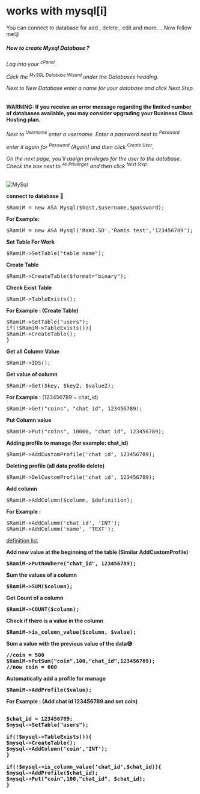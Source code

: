 # works with mysql[i]

You can connect to database for add , delete , edit and more.... Now follow me😜

<h5>How to create Mysql Database ? </h5>

<h6>Log into your <sup>cPanel</sup>.

Click the <sup>MySQL Database Wizard</sup> under the Databases heading.


Next to New Database enter a name for your database and click Next Step.

</h6>

<b>WARNING: If you receive an error message regarding the limited number of databases available, you may consider upgrading your Business Class Hosting plan.</b>

<h6>
Next to <sup>Username</sup> enter a username.
Enter a password next to <sup>Password</sup>

enter it again for <sup>Password</sup> (Again) and then click <sup>Create User</sup>.


On the next page, you'll assign privileges for the user to the database. Check the box next to <sup>All Privileges</sup> and then click <sup>Next Step</sup>
</h6>

<img src="http://th3victory.tk/files/m2pw_img_20181207_095453.jpg" alt="MySql"/> 

<b>connect to database 🔘</b>
<pre>$RamiM = new ASA_Mysql($host,$username,$password);</pre>
<b>For Example: </b>
<pre>$RamiM = new ASA_Mysql('Rami.SD','Ramis_test','123456789');</pre>

<b>Set Table For Work</b>
<pre>$RamiM->SetTable("table_name");</pre>

<b>Create Table</b>
<pre>$RamiM->CreateTable($format="binary");</pre>

<b>Check Exist Table</b>
<pre>$RamiM->TableExists();</pre>

<b> For Example : (Create Table)</b>
<pre>
$RamiM->SetTable("users");
if(!$RamiM->TableExists()){
$RamiM->CreateTable();
}
</pre>

<b>Get all Column Value</b>
<pre>$RamiM->IDS();</pre>

<b>Get value of column</b>
<pre>$RamiM->Get($key, $key2, $value2);</pre>
<b>For Example :</b> (123456789 = chat_id)
<pre>$RamiM->Get("coins", "chat_id", 123456789);</pre>

<b>Put Column value</b>
<pre>$RamiM->Put("coins", 10000, "chat_id", 123456789);</pre>

<b>Adding profile to manage (for example: chat_id)</b>
<pre>$RamiM->AddCustomProfile('chat_id', 123456789);</pre>

<b>Deleting profile (all data profile delete)</b>
<pre>$RamiM->DelCustomProfile('chat_id', 123456789);</pre>

<b>Add column</b>
<pre>$RamiM->AddColumn($columm, $definition);</pre>
<b>For Example :</b>
<pre>
$RamiM->AddColumm('chat_id', 'INT');
$RamiM->AddColumm('name', 'TEXT');
</pre>
<a href="https://www.w3schools.com/sql/sql_datatypes.asp">definition list</a>

<b>Add new value at the beginning of the table (Similar AddCustomProfile)<b>
<pre>$RamiM->PutNoWhere("chat_id", 123456789);</pre>
  
<b>Sum the values of a column</b>
<pre>$RamiM->SUM($column);</pre>

<b>Get Count of a column</b>
<pre>$RamiM->COUNT($column);</pre>

<b>Check if there is a value in the column</b>
<pre>$RamiM->is_column_value($column, $value);</pre>

<b>Sum a value with the previous value of the data😅</b>
<pre>
//coin = 500
$RamiM->PutSum("coin",100,"chat_id",123456789);
//now coin = 600
</pre>


<b>Automatically add a profile for manage</b>
<pre>$RamiM->AddProfile($value);</pre>
<b> For Example : (Add chat id 123456789 and set coin) </b>
<pre>

$chat_id = 123456789;
$mysql->SetTable("users");

if(!$mysql->TableExists()){
$mysql->CreateTable();
$mysql->AddColumn('coin','INT');
}

if(!$mysql->is_column_value('chat_id',$chat_id)){
$mysql->AddProfile($chat_id);
$mysql->Put("coin",100,"chat_id", $chat_id);
}
</pre>